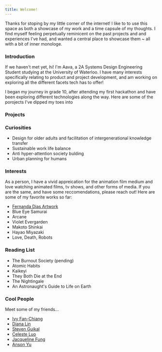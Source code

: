 ```yaml
---
title: Welcome!
---
```


Thanks for stoping by my little corner of the internet! I like to to use this space as both a showcase of my work and a time capsule of my thoughts. I find myself feeling perpetually reminicent on the past projects and and experiences I've had, and wanted a central place to showcase them ~ all with a bit of inner monologe. 

### Introduction

If we haven't met yet, hi! I'm Aava, a 2A Systems Design Engineering Student studying at the University of Waterloo. I have many interests specifically relating to product and project development, and am working on exploring all the different facets tech has to offer! 

I began my journey in grade 10, after attending my first hackathon and have been exploring different technologies along the way. Here are some of the porojects I've dipped my toes into 

### Projects


### Curiosities
- Design for older adults and facilitation of intergenerational knowledge transfer
- Sustainable work life balance
- Anti hyper-attention society bulding 
- Urban planning for humans 

### Interests
As a person, I have a vivid appreication for the animation film medium and love watching animated films, tv shows, and other forms of media. If you are the same, and have some reccomendations, please reach out! Here are some of my favorite works so far: 
- [Fernanda Dias Artwork](https://www.youtube.com/@fernandadiasartwork)
- Blue Eye Samurai
- Arcane
- Violet Evergarden
- Makoto Shinkai
- Hayao Miyazaki
- Love, Death, Robots

### Reading List
- The Burnout Society (pending)
- Atomic Habits
- Kaikeyi
- They Both Die at the End 
- The Nightingale
- An Astronaught's Guide to Life on Earth


### Cool People
Meet some of my friends...
- [Ivy Fan-Chiang](https://ivyfanchiang.ca/)
- [Diana Lin](https://lindiana.ca/)
- [Steven Guikal](https://fluix.one/)
- [Celeste Luo](https://dulldesk.github.io/)
- [Jacqueline Fung](https://www.jacquelinefung.live/)
- [Anson Yu](https://ansonyu.me/)

<!-- 
This is a blank Quartz installation.
See the [documentation](https://quartz.jzhao.xyz) for how to get started. -->
